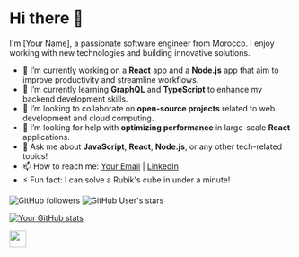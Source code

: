 # Hi there 👋

I'm [Your Name], a passionate software engineer from Morocco. I enjoy working with new technologies and building innovative solutions.

- 🔭 I’m currently working on a **React** app and a **Node.js** app that aim to improve productivity and streamline workflows.
- 🌱 I’m currently learning **GraphQL** and **TypeScript** to enhance my backend development skills.
- 👯 I’m looking to collaborate on **open-source projects** related to web development and cloud computing.
- 🤔 I’m looking for help with **optimizing performance** in large-scale **React** applications.
- 💬 Ask me about **JavaScript**, **React**, **Node.js**, or any other tech-related topics!
- 📫 How to reach me: [Your Email](mailto:badrkhorchef@gmail.com) | [LinkedIn](https://www.linkedin.com/in/badr-khorchef)
- ⚡ Fun fact: I can solve a Rubik's cube in under a minute!

![GitHub followers](https://img.shields.io/github/followers/your-username?label=Follow&style=social)
![GitHub User's stars](https://img.shields.io/github/stars/your-username?affiliations=OWNER%2CCOLLABORATOR&style=social)


[![Your GitHub stats](https://github-readme-stats.vercel.app/api?username=BIKhorchef&show_icons=true&theme=radical)](https://github.com/BIKhorchef)

<img src="https://avatars.githubusercontent.com/u/102677068?v=4" width="30px">
